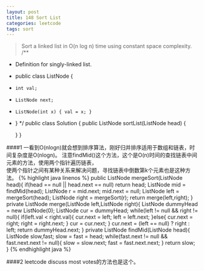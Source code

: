 ```yaml
---
layout: post
title: 148 Sort List
categories: leetcode
tags: sort
---
```

> Sort a linked list in O(n log n) time using constant space complexity.
/**
 * Definition for singly-linked list.
 * public class ListNode {
 *     int val;
 *     ListNode next;
 *     ListNode(int x) { val = x; }
 * }
 */
public class Solution {
    public ListNode sortList(ListNode head) {
        
    }
}

####1 
一看到O(nlogn)就会想到排序算法，刚好归并排序适用于数组和链表，时间复杂度是O(nlogn)。
注意findMid()这个方法，这个是O(n)时间的查找链表中间元素的方法，使用两个指针遍历链表，<br>
使两个指针之间有某种关系来解决问题，寻找链表中倒数第k个元素也是这种方法。
{% highlight java linenos %}
public ListNode mergeSort(ListNode head){
		if(head == null || head.next == null) return head;
		ListNode mid = findMid(head);
		ListNode r = mid.next;
		mid.next = null;
		ListNode left = mergeSort(head);
		ListNode right = mergeSort(r);
		return merge(left,right);
	}
	private  ListNode merge(ListNode left,ListNode right){
		ListNode dummyHead = new ListNode(0);
		ListNode cur = dummyHead;
		while(left != null && right != null){
			if(left.val < right.val){
				cur.next = left;
				left = left.next;
			}else{
				cur.next = right;
				right  = right.next;
			}
			cur = cur.next;
		}
		cur.next = (left == null) ? right : left;
		return dummyHead.next;
	}
	private ListNode findMid(ListNode head){
		ListNode slow,fast;
		slow = fast = head;
		while(fast.next != null && fast.next.next != null){
			slow = slow.next;
			fast = fast.next.next;
		}
		return slow;
	}
{% endhighlight java %}

####2 leetcode discuss
most votes的方法也是这个。